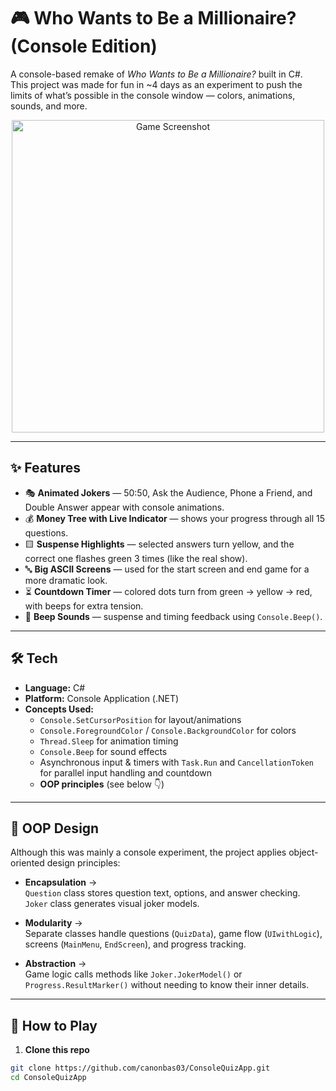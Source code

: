 # 🎮 Who Wants to Be a Millionaire? (Console Edition)

A console-based remake of *Who Wants to Be a Millionaire?* built in C#.  
This project was made for fun in ~4 days as an experiment to push the limits of what’s possible in the console window — colors, animations, sounds, and more.

<p align="center">
  <img src="https://github.com/user-attachments/assets/f3c61c64-fb24-405a-b1ba-3b8eb247b45f" alt="Game Screenshot" width="500"/>
</p>


---

## ✨ Features

- 🎭 **Animated Jokers** — 50:50, Ask the Audience, Phone a Friend, and Double Answer appear with console animations.  
- 💰 **Money Tree with Live Indicator** — shows your progress through all 15 questions.  
- 🟨 **Suspense Highlights** — selected answers turn yellow, and the correct one flashes green 3 times (like the real show).  
- 🔤 **Big ASCII Screens** — used for the start screen and end game for a more dramatic look.  
- ⏳ **Countdown Timer** — colored dots turn from green → yellow → red, with beeps for extra tension.  
- 🎵 **Beep Sounds** — suspense and timing feedback using `Console.Beep()`.

---

## 🛠️ Tech

- **Language:** C#  
- **Platform:** Console Application (.NET)  
- **Concepts Used:**  
  - `Console.SetCursorPosition` for layout/animations  
  - `Console.ForegroundColor` / `Console.BackgroundColor` for colors  
  - `Thread.Sleep` for animation timing  
  - `Console.Beep` for sound effects  
  - Asynchronous input & timers with `Task.Run` and `CancellationToken` for parallel input handling and countdown  
  - **OOP principles** (see below 👇)

---

## 🧩 OOP Design

Although this was mainly a console experiment, the project applies object-oriented design principles:

- **Encapsulation** →  
  `Question` class stores question text, options, and answer checking.  
  `Joker` class generates visual joker models.

- **Modularity** →  
  Separate classes handle questions (`QuizData`), game flow (`UIwithLogic`), screens (`MainMenu`, `EndScreen`), and progress tracking.

- **Abstraction** →  
  Game logic calls methods like `Joker.JokerModel()` or `Progress.ResultMarker()` without needing to know their inner details.

---

## 🚀 How to Play

1. **Clone this repo**  

```bash
git clone https://github.com/canonbas03/ConsoleQuizApp.git
cd ConsoleQuizApp
